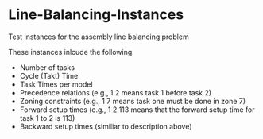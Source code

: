 # Line-Balancing-Instances
Test instances for the assembly line balancing problem

These instances inlcude the following:
  - Number of tasks
  - Cycle (Takt) Time
  - Task Times per model
  - Precedence relations (e.g., 1 2 means task 1 before task 2)
  - Zoning constraints (e.g., 1 7 means task one must be done in zone 7)
  - Forward setup times (e.g., 1 2 113 means that the forward setup time for task 1 to 2 is 113)
  - Backward setup times (similiar to description above)

